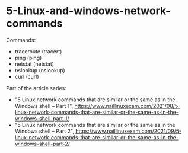 # 5-Linux-and-windows-network-commands

Commands:
- traceroute (tracert)
- ping (ping)
- netstat (netstat)
- nslookup (nslookup)
- curl (curl)

Part of the article series:
- "5 Linux network commands that are similar or the same as in the Windows shell – Part 1", https://www.naillinuxexam.com/2021/08/5-linux-network-commands-that-are-similar-or-the-same-as-in-the-windows-shell-part-1/
- "5 Linux network commands that are similar or the same as in the Windows shell – Part 2", https://www.naillinuxexam.com/2021/09/5-linux-network-commands-that-are-similar-or-the-same-as-in-the-windows-shell-part-2/

